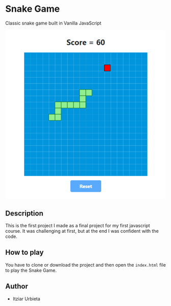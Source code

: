 # Snake Game

Classic snake game built in Vanilla JavaScript

![snake_game](./img/snake-game.png)

## Description

This is the first project I made as a final project for my first javascript course. It was challenging at first, but at the end I was confident with the code.

## How to play

You have to clone or download the project and then open the `index.html` file to play the Snake Game. 

## Author
- Itziar Urbieta
